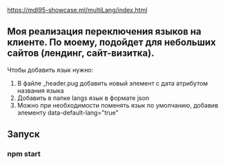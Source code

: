  https://mdl95-showcase.ml/multiLang/index.html

## Моя реализация переключения языков на клиенте. По моему, подойдет для небольших сайтов (лендинг, сайт-визитка).

Чтобы добавить язык нужно:
1) В файле _header.pug добавить новый элемент с дата атрибутом названия языка
2) Добавить в папке langs язык в формате json
3) Можно при необходимости поменять язык по умолчанию, добавив элементу data-default-lang="true"
##  Запуск

### npm start

